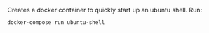 Creates a docker container to quickly start up an ubuntu shell. Run:

```
docker-compose run ubuntu-shell
```
